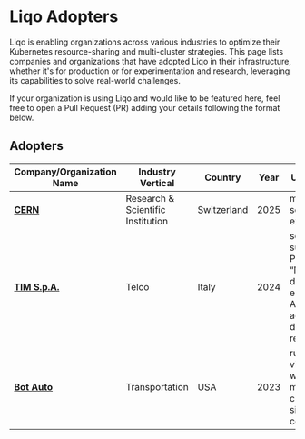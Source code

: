 # Liqo Adopters

Liqo is enabling organizations across various industries to optimize their Kubernetes resource-sharing and multi-cluster strategies. This page lists companies and organizations that have adopted Liqo in their infrastructure, whether it's for production or for experimentation and research, leveraging its capabilities to solve real-world challenges.

If your organization is using Liqo and would like to be featured here, feel free to open a Pull Request (PR) adding your details following the format below.

## Adopters

| Company/Organization Name                | Industry Vertical                  | Country       | Year | Use Case Type                                                                                                       |
| ---------------------------------------- | ---------------------------------- | ------------- | ---- | ------------------------------------------------------------------------------------------------------------------- |
| [**CERN**](https://home.cern/)           | Research & Scientific Institution  | Switzerland   | 2025 | multicluster solutions experimentation                                                                              |
| [**TIM S.p.A.**](https://www.tim.it/)    | Telco                              | Italy         | 2024 | solution to support PostgreSQL “Multi-cluster” deployment to ensure High-Availability across two different regions  |
| [**Bot Auto**](https://bot.auto)         | Transportation                     | USA           | 2023 | run workflows via argo workflows in multiple clusters with single workflow control plane                            |
